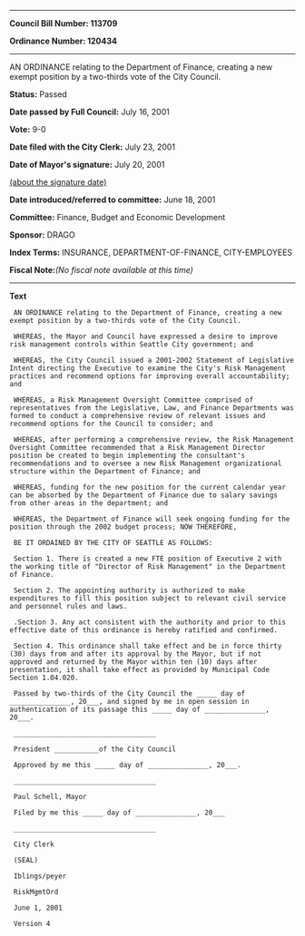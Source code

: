 

********

**Council Bill Number: 113709**
   
**Ordinance Number: 120434**
********

 AN ORDINANCE relating to the Department of Finance, creating a new exempt position by a two-thirds vote of the City Council.

**Status:** Passed
   
**Date passed by Full Council:** July 16, 2001
   
**Vote:** 9-0
   
**Date filed with the City Clerk:** July 23, 2001
   
**Date of Mayor's signature:** July 20, 2001
   
[(about the signature date)](/~public/approvaldate.htm)
   
   
   
**Date introduced/referred to committee:** June 18, 2001
   
**Committee:** Finance, Budget and Economic Development
   
**Sponsor:** DRAGO
   
   
**Index Terms:** INSURANCE, DEPARTMENT-OF-FINANCE, CITY-EMPLOYEES

**Fiscal Note:**_(No fiscal note available at this time)_

********

**Text**
   
```
 AN ORDINANCE relating to the Department of Finance, creating a new exempt position by a two-thirds vote of the City Council.

 WHEREAS, the Mayor and Council have expressed a desire to improve risk management controls within Seattle City government; and

 WHEREAS, the City Council issued a 2001-2002 Statement of Legislative Intent directing the Executive to examine the City's Risk Management practices and recommend options for improving overall accountability; and

 WHEREAS, a Risk Management Oversight Committee comprised of representatives from the Legislative, Law, and Finance Departments was formed to conduct a comprehensive review of relevant issues and recommend options for the Council to consider; and

 WHEREAS, after performing a comprehensive review, the Risk Management Oversight Committee recommended that a Risk Management Director position be created to begin implementing the consultant's recommendations and to oversee a new Risk Management organizational structure within the Department of Finance; and

 WHEREAS, funding for the new position for the current calendar year can be absorbed by the Department of Finance due to salary savings from other areas in the department; and

 WHEREAS, the Department of Finance will seek ongoing funding for the position through the 2002 budget process; NOW THEREFORE,

 BE IT ORDAINED BY THE CITY OF SEATTLE AS FOLLOWS:

 Section 1. There is created a new FTE position of Executive 2 with the working title of "Director of Risk Management" in the Department of Finance.

 Section 2. The appointing authority is authorized to make expenditures to fill this position subject to relevant civil service and personnel rules and laws.

 .Section 3. Any act consistent with the authority and prior to this effective date of this ordinance is hereby ratified and confirmed.

 Section 4. This ordinance shall take effect and be in force thirty (30) days from and after its approval by the Mayor, but if not approved and returned by the Mayor within ten (10) days after presentation, it shall take effect as provided by Municipal Code Section 1.04.020.

 Passed by two-thirds of the City Council the _____ day of _______________, 20___, and signed by me in open session in authentication of its passage this _____ day of _______________, 20___.

 ___________________________________

 President ___________of the City Council

 Approved by me this _____ day of _______________, 20___.

 ___________________________________

 Paul Schell, Mayor

 Filed by me this _____ day of _______________, 20___

 ___________________________________

 City Clerk

 (SEAL)

 Iblings/peyer

 RiskMgmtOrd

 June 1, 2001

 Version 4

```
